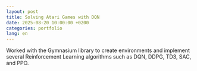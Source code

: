 ```yaml
---
layout: post
title: Solving Atari Games with DQN
date: 2025-08-20 10:00:00 +0200
categories: portfolio
lang: en
---
```

Worked with the Gymnasium library to create environments and implement several Reinforcement Learning algorithms such as DQN, DDPG, TD3, SAC, and PPO.